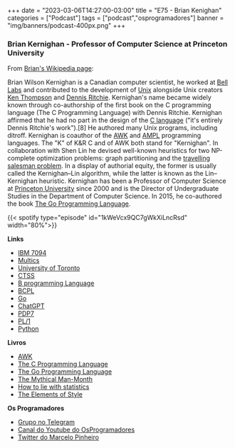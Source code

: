 +++
date = "2023-03-06T14:27:00-03:00"
title = "E75 - Brian Kenighan"
categories = ["Podcast"]
tags = ["podcast","osprogramadores"]
banner = "img/banners/podcast-400px.png"
+++

### Brian Kernighan - Professor of Computer Science at Princeton University

From [⁠Brian's Wikipedia page⁠](https://en.wikipedia.org/wiki/Brian_Kernighan):

Brian Wilson Kernighan is a Canadian ⁠computer scientist⁠, he worked at [⁠Bell Labs⁠](https://en.wikipedia.org/wiki/Bell_Labs) and contributed to the development of [⁠Unix](https://en.wikipedia.org/wiki/Unix)⁠ alongside Unix creators [⁠Ken Thompson⁠](https://en.wikipedia.org/wiki/Ken_Thompson) and [⁠Dennis Ritchie⁠](https://en.wikipedia.org/wiki/Dennis_Ritchie). Kernighan's name became widely known through co-authorship of the first book on the ⁠C programming language⁠ (⁠The C Programming Language⁠) with Dennis Ritchie. Kernighan affirmed that he had no part in the design of the [C language](https://en.wikipedia.org/wiki/C_(programming_language)) ("it's entirely Dennis Ritchie's work").[8] He authored many Unix programs, including ⁠ditroff⁠. Kernighan is coauthor of the [⁠AWK](https://en.wikipedia.org/wiki/AWK)⁠ and [⁠AMPL](https://en.wikipedia.org/wiki/AMPL)⁠ programming languages. The "K" of K&R C and of AWK both stand for "Kernighan". In collaboration with ⁠Shen Lin⁠ he devised well-known ⁠heuristics⁠ for two ⁠NP-complete⁠ optimization problems: ⁠graph partitioning⁠ and the [⁠travelling salesman problem⁠](https://en.wikipedia.org/wiki/Travelling_salesman_problem). In a display of authorial equity, the former is usually called the ⁠Kernighan–Lin algorithm⁠, while the latter is known as the ⁠Lin–Kernighan heuristic⁠. Kernighan has been a Professor of Computer Science at [⁠Princeton University⁠](https://www.princeton.edu/) since 2000 and is the Director of Undergraduate Studies in the Department of Computer Science. In 2015, he co-authored the book [The Go Programming Language](https://www.amazon.ca/Go-Programming-Language-Alan-Donovan/dp/0134190440).

{{< spotify type="episode" id="1kWeVcx9QC7gWkXiLncRsd" width="80%">}}

**Links**
- [⁠IBM 7094⁠](https://en.wikipedia.org/wiki/IBM_7090)
- [⁠Multics⁠](https://en.wikipedia.org/wiki/Multics)
- [⁠University of Toronto⁠](https://www.utoronto.ca/)
- [⁠CTSS](https://en.wikipedia.org/wiki/Compatible_Time-Sharing_System)
- [⁠B programming Language⁠](https://en.wikipedia.org/wiki/B_(programming_language))
- [⁠BCPL⁠](https://en.wikipedia.org/wiki/BCPL)
- [⁠Go⁠](https://go.dev/)
- [⁠ChatGPT](https://openai.com/blog/chatgpt)
- [⁠PDP7⁠](https://en.wikipedia.org/wiki/PDP-7)
- [⁠PL/1⁠](https://en.wikipedia.org/wiki/PL/I)
- [Python](https://www.python.org/)

**Livros**
- [AWK⁠](https://en.wikipedia.org/wiki/The_AWK_Programming_Language)
- [The C Programming Language⁠](https://en.wikipedia.org/wiki/The_C_Programming_Language)
- [The Go Programming Language⁠](https://www.gopl.io/)
- [The Mythical Man-Month⁠](https://en.wikipedia.org/wiki/The_Mythical_Man-Month)
- [How to lie with statistics](https://en.wikipedia.org/wiki/How_to_Lie_with_Statistics)⁠
- [The Elements of Style⁠](https://www.gutenberg.org/files/37134/37134-h/37134-h.htm)


**Os Programadores**

- [Grupo no Telegram](https://t.me/osprogramadores)
- [Canal do Youtube do OsProgramadores](https://www.youtube.com/channel/UCt_YNYGl6K5yNXlXEQDdwWg?view_as=subscriber)
- [Twitter do Marcelo Pinheiro](https://twitter.com/mpinheir)

